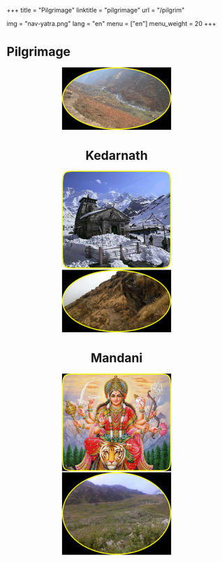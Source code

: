 +++
title = "Pilgrimage"
linktitle = "pilgrimage"
url = "/pilgrim"

img = "nav-yatra.png"
lang = "en"
menu = ["en"]
menu_weight = 20
+++

<h1>Pilgrimage</h1>

<div role="main" class="ui-content" style="text-align:center;">
<img src="/img/rast1.png" style="width:250px;">
<div data-role="collapsible">
<h1>Kedarnath</h1>
<a href="/kedarnath"><img src="/img/kedarnath.png" style="width:250px;"></a>
</div>
<img src="/img/rast2.png" style="width:250px;">
<div data-role="collapsible">
<h1>Mandani</h1>
<a href="/mandani"><img src="/img/durga.png" style="width:250px;"></a>
</div>
<img src="/img/manani4.png" style="width:250px;">

